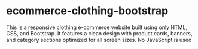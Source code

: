 # ecommerce-clothing-bootstrap
This is a responsive clothing e-commerce website  built using only HTML, CSS, and Bootstrap. It features a clean design with product cards, banners, and category sections optimized for all screen sizes. No JavaScript is used
